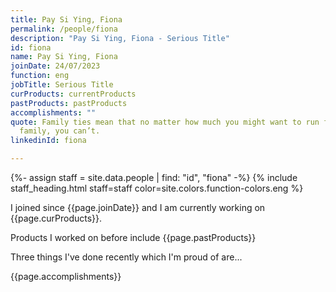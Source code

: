 ```yaml
---
title: Pay Si Ying, Fiona
permalink: /people/fiona
description: "Pay Si Ying, Fiona - Serious Title"
id: fiona
name: Pay Si Ying, Fiona
joinDate: 24/07/2023
function: eng
jobTitle: Serious Title
curProducts: currentProducts
pastProducts: pastProducts
accomplishments: ""
quote: Family ties mean that no matter how much you might want to run from your
  family, you can’t.
linkedinId: fiona

---
```


{%- assign staff = site.data.people | find: "id", "fiona" -%}
{% include staff_heading.html staff=staff color=site.colors.function-colors.eng %}

<p>I joined since {{page.joinDate}} and I am currently working on {{page.curProducts}}.</p>

<p>Products I worked on before include {{page.pastProducts}}</p>

<p>Three things I've done recently which I'm proud of are...</p>
{{page.accomplishments}}

